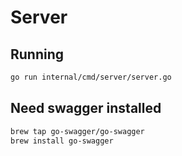 # Server

## Running
```bash
go run internal/cmd/server/server.go
```

## Need swagger installed
```bash
brew tap go-swagger/go-swagger
brew install go-swagger
```